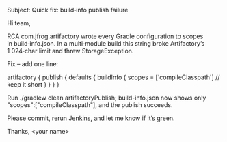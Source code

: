 
Subject: Quick fix: build‑info publish failure

Hi team,

RCA
com.jfrog.artifactory wrote every Gradle configuration to scopes in build‑info.json. In a multi‑module build this string broke Artifactory’s 1 024‑char limit and threw StorageException.

Fix – add one line:

artifactory {
  publish {
    defaults {
      buildInfo {
        scopes = ['compileClasspath']   // keep it short
      }
    }
  }
}

Run ./gradlew clean artifactoryPublish; build-info.json now shows only "scopes":["compileClasspath"], and the publish succeeds.

Please commit, rerun Jenkins, and let me know if it’s green.

Thanks,
<your name>

